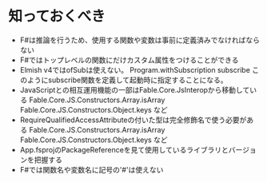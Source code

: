 # 知っておくべき
- F#は推論を行うため、使用する関数や変数は事前に定義済みでなければならない
- F#ではトップレベルの関数にだけカスタム属性をつけることができる
- Elmish v4ではofSubは使えない。
Program.withSubscription subscribe
このようにsubscribe関数を定義して起動時に指定することになる。
- JavaScriptとの相互運用機能の一部はFable.Core.JsInteropから移動している
Fable.Core.JS.Constructors.Array.isArray
Fable.Core.JS.Constructors.Object.keys
など
- RequireQualifiedAccessAttributeの付いた型は完全修飾名で使う必要がある
Fable.Core.JS.Constructors.Array.isArray
Fable.Core.JS.Constructors.Object.keys
など
- App.fsprojのPackageReferenceを見て使用しているライブラリとバージョンを把握する
- F#では関数名や変数名に記号の'#'は使えない





